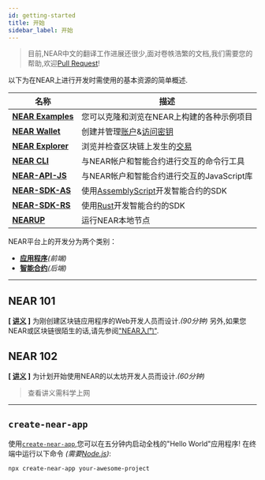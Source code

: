 ```yaml
---
id: getting-started
title: 开始
sidebar_label: 开始
---
```


> 目前,NEAR中文的翻译工作进展还很少,面对卷帙浩繁的文档,我们需要您的帮助,欢迎[Pull Request](https://github.com/near-china/near-china.github.io)!

以下为在NEAR上进行开发时需使用的基本资源的简单概述.

| 名称                                                   | 描述                                                                   |
| ------------------------------------------------------ | ---------------------------------------------------------------------- |
| **[NEAR Examples](https://near.dev)**                  | 您可以克隆和浏览在NEAR上构建的各种示例项目                             |
| **[NEAR Wallet](/docs/tools/near-wallet)**             | 创建并管理[账户](/docs/concepts/account)&[访问密钥](/docs/concepts/)   |
| **[NEAR Explorer](/docs/tools/near-explorer)**         | 浏览并检查区块链上发生的[交易](/docs/concepts/transaction)             |
| **[NEAR CLI](/docs/tools/near-cli)**                   | 与NEAR帐户和智能合约进行交互的命令行工具                               |
| **[NEAR-API-JS](/docs/develop/front-end/near-api-js)** | 与NEAR帐户和智能合约进行交互的JavaScript库                             |
| **[NEAR-SDK-AS](https://github.com/near/near-sdk-as)** | 使用[AssemblyScript](https://www.assemblyscript.org/)开发智能合约的SDK |
| **[NEAR-SDK-RS](https://github.com/near/near-sdk-rs)** | 使用[Rust](https://www.rust-lang.org/)开发智能合约的SDK                |
| **[NEARUP](https://github.com/near/nearup)**           | 运行NEAR本地节点                                                       |

NEAR平台上的开发分为两个类别：

- **[应用程序](/docs/develop/front-end/introduction)**_(前端)_
- **[智能合约](/docs/develop/contracts/overview)**_(后端)_

---

## NEAR 101

**[ [讲义](https://bit.ly/near-101) ]** 为刚创建区块链应用程序的Web开发人员而设计._(90分钟)_
另外,如果您NEAR或区块链很陌生的话,请先参阅["NEAR入门"](/docs/concepts/new-to-near).

## NEAR 102

**[ [讲义](https://bit.ly/near-102) ]** 为计划开始使用NEAR的以太坊开发人员而设计._(60分钟)_

> 查看讲义需科学上网

---

## `create-near-app`

使用[`create-near-app`](/docs/develop/basics/getting-started/#create-near-app),您可以在五分钟内启动全栈的"Hello World"应用程序!
在终端中运行以下命令 _(需要[Node.js](https://nodejs.org/zh-cn/))_:

```bash
npx create-near-app your-awesome-project
```
